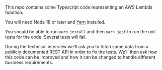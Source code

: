 This repo contains some Typescript code representing an AWS Lambda function.

You will need Node 18 or later and [Yarn](https://www.npmjs.com/package/yarn) installed.

You should be able to run `yarn install` and then `yarn jest` to run the unit tests for the code. Several tests will fail.

During the technical interview we'll ask you to fetch some data from a publicly documented REST API
in order to fix the tests. We'll then ask how this code can be improved and how it can be changed to handle
different business requirements.
